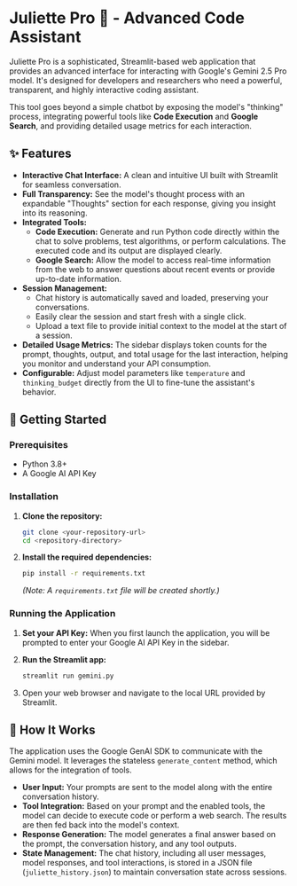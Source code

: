 # Juliette Pro 🧠 - Advanced Code Assistant

Juliette Pro is a sophisticated, Streamlit-based web application that provides an advanced interface for interacting with Google's Gemini 2.5 Pro model. It's designed for developers and researchers who need a powerful, transparent, and highly interactive coding assistant.

This tool goes beyond a simple chatbot by exposing the model's "thinking" process, integrating powerful tools like **Code Execution** and **Google Search**, and providing detailed usage metrics for each interaction.

## ✨ Features

- **Interactive Chat Interface:** A clean and intuitive UI built with Streamlit for seamless conversation.
- **Full Transparency:** See the model's thought process with an expandable "Thoughts" section for each response, giving you insight into its reasoning.
- **Integrated Tools:**
    - **Code Execution:** Generate and run Python code directly within the chat to solve problems, test algorithms, or perform calculations. The executed code and its output are displayed clearly.
    - **Google Search:** Allow the model to access real-time information from the web to answer questions about recent events or provide up-to-date information.
- **Session Management:**
    - Chat history is automatically saved and loaded, preserving your conversations.
    - Easily clear the session and start fresh with a single click.
    - Upload a text file to provide initial context to the model at the start of a session.
- **Detailed Usage Metrics:** The sidebar displays token counts for the prompt, thoughts, output, and total usage for the last interaction, helping you monitor and understand your API consumption.
- **Configurable:** Adjust model parameters like `temperature` and `thinking_budget` directly from the UI to fine-tune the assistant's behavior.

## 🚀 Getting Started

### Prerequisites

- Python 3.8+
- A Google AI API Key

### Installation

1.  **Clone the repository:**
    ```bash
    git clone <your-repository-url>
    cd <repository-directory>
    ```

2.  **Install the required dependencies:**
    ```bash
    pip install -r requirements.txt
    ```
    *(Note: A `requirements.txt` file will be created shortly.)*

### Running the Application

1.  **Set your API Key:** When you first launch the application, you will be prompted to enter your Google AI API Key in the sidebar.

2.  **Run the Streamlit app:**
    ```bash
    streamlit run gemini.py
    ```

3.  Open your web browser and navigate to the local URL provided by Streamlit.

## 🔧 How It Works

The application uses the Google GenAI SDK to communicate with the Gemini model. It leverages the stateless `generate_content` method, which allows for the integration of tools.

- **User Input:** Your prompts are sent to the model along with the entire conversation history.
- **Tool Integration:** Based on your prompt and the enabled tools, the model can decide to execute code or perform a web search. The results are then fed back into the model's context.
- **Response Generation:** The model generates a final answer based on the prompt, the conversation history, and any tool outputs.
- **State Management:** The chat history, including all user messages, model responses, and tool interactions, is stored in a JSON file (`juliette_history.json`) to maintain conversation state across sessions.
